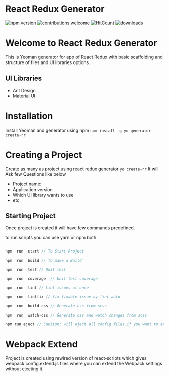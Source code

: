 React Redux Generator
===================
[![npm version](https://badge.fury.io/js/generator-create-rr.svg)](https://badge.fury.io/js/generator-create-rr)
[![contributions welcome](https://img.shields.io/badge/contributions-welcome-brightgreen.svg?style=flat)](https://github.com/VenDive/generator-create-rr/issues)
[![HitCount](http://hits.dwyl.io/VenDive/generator-create-rr.svg)](http://hits.dwyl.io/VenDive/generator-create-rr)
[![downloads][downloads-image]][downloads-url]

[downloads-image]: https://img.shields.io/npm/dt/generator-create-rr.svg?style=flat
[downloads-url]: https://npmjs.org/package/generator-create-rr

# Welcome to React Redux Generator

This is Yeoman generator for app of React Redux with basic scaffolding and structure of files and UI libraries options.

## UI Libraries

 - Ant Design
 - Material UI

# Installation

Install Yeoman and generator using npm
`
npm install -g yo generator-create-rr
`

# Creating a Project

Create as many as project using react redux generator
`
yo create-rr
`
It will Ask few Questions like below

 - Project name:
 - Application version
 - Which UI library wants to use
 - etc

## Starting Project
Once project is created it will have few commands predefined.

to run scripts you can use yarn or npm both
```javascript

npm  run  start // To Start Project

npm  run  build // To make a Build

npm  run  test // Unit test

npm  run  coverage  // Unit test coverage

npm  run  lint // Lint issues at once

npm  run  lintfix // fix fixable issue by lint auto

npm  run  build-css // Generate css from scss

npm  run  watch-css // Generate css and watch changes from scss

npm run eject // Caution: will eject all config files.if you want to exclude react-scripts  

```

# Webpack Extend
Project is created using rewired version of react-scripts which gives webpack.config.extend.js files where you can extend the Webpack settings without ejecting it.
